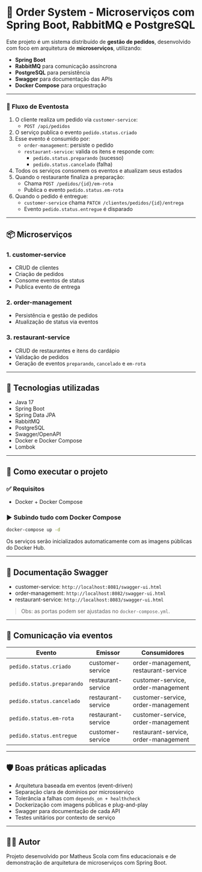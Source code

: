 # 🧾 Order System - Microserviços com Spring Boot, RabbitMQ e PostgreSQL

Este projeto é um sistema distribuído de **gestão de pedidos**, desenvolvido com foco em arquitetura de **microserviços**, utilizando:

- **Spring Boot**
- **RabbitMQ** para comunicação assíncrona
- **PostgreSQL** para persistência
- **Swagger** para documentação das APIs
- **Docker Compose** para orquestração

---
### 🧭 Fluxo de Eventosta

1. O cliente realiza um pedido via `customer-service`:
    - `POST /api/pedidos`
2. O serviço publica o evento `pedido.status.criado`
3. Esse evento é consumido por:
    - `order-management`: persiste o pedido
    - `restaurant-service`: valida os itens e responde com:
        - `pedido.status.preparando` (sucesso)
        - `pedido.status.cancelado` (falha)
4. Todos os serviços consomem os eventos e atualizam seus estados
5. Quando o restaurante finaliza a preparação:
    - Chama `POST /pedidos/{id}/em-rota`
    - Publica o evento `pedido.status.em-rota`
6. Quando o pedido é entregue:
    - `customer-service` chama `PATCH /clientes/pedidos/{id}/entrega`
    - Evento `pedido.status.entregue` é disparado

---

## 📦 Microserviços

### 1. customer-service
- CRUD de clientes
- Criação de pedidos
- Consome eventos de status
- Publica evento de entrega

### 2. order-management
- Persistência e gestão de pedidos
- Atualização de status via eventos

### 3. restaurant-service
- CRUD de restaurantes e itens do cardápio
- Validação de pedidos
- Geração de eventos `preparando`, `cancelado` e `em-rota`

---

## 🧪 Tecnologias utilizadas

- Java 17
- Spring Boot
- Spring Data JPA
- RabbitMQ
- PostgreSQL
- Swagger/OpenAPI
- Docker e Docker Compose
- Lombok

---

## 🚀 Como executar o projeto

### ✅ Requisitos

- Docker + Docker Compose

### ▶️ Subindo tudo com Docker Compose

```bash
docker-compose up -d
```

Os serviços serão inicializados automaticamente com as imagens públicas do Docker Hub.

---

## 📜 Documentação Swagger

- customer-service: `http://localhost:8081/swagger-ui.html`
- order-management: `http://localhost:8082/swagger-ui.html`
- restaurant-service: `http://localhost:8083/swagger-ui.html`

> Obs: as portas podem ser ajustadas no `docker-compose.yml`.

---

## 🔁 Comunicação via eventos

| Evento                        | Emissor             | Consumidores                         |
|------------------------------|---------------------|--------------------------------------|
| `pedido.status.criado`       | customer-service    | order-management, restaurant-service |
| `pedido.status.preparando`   | restaurant-service  | customer-service, order-management   |
| `pedido.status.cancelado`    | restaurant-service  | customer-service, order-management   |
| `pedido.status.em-rota`      | restaurant-service  | customer-service, order-management   |
| `pedido.status.entregue`     | customer-service    | restaurant-service, order-management |

---

## 🛡️ Boas práticas aplicadas

- Arquitetura baseada em eventos (event-driven)
- Separação clara de domínios por microsserviço
- Tolerância a falhas com `depends_on + healthcheck`
- Dockerização com imagens públicas e plug-and-play
- Swagger para documentação de cada API
- Testes unitários por contexto de serviço
---

## 🧑‍💻 Autor

Projeto desenvolvido por Matheus Scola com fins educacionais e de demonstração de arquitetura de microserviços com Spring Boot.
